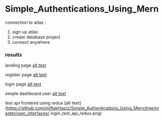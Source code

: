 # Simple_Authentications_Using_Mern
 
connection to atlas :
1. sign up atlas
2. create database project
3. connect anywhere

### results
landing page
[alt text](https://github.com/miftakhlaziz/Simple_Authentications_Using_Mern/tree/master/user_interfaces/landing_page.png)

register page
[alt text](https://github.com/miftakhlaziz/Simple_Authentications_Using_Mern/tree/master/user_interfaces/register_page.png)

login page
[alt text](https://github.com/miftakhlaziz/Simple_Authentications_Using_Mern/tree/master/user_interfaces/login_page.png)

simple dashboard user
[alt text](https://github.com/miftakhlaziz/Simple_Authentications_Using_Mern/tree/master/user_interfaces/dashboard.png)

test api frontend using redux
[alt text](https://github.com/miftakhlaziz/Simple_Authentications_Using_Mern/tree/master/user_interfaces/ 	login_test_api_redux.png)
